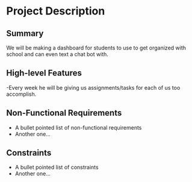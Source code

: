 # Project Description

## Summary
We will be making a dashboard for students to use to get organized with school and can even text a chat bot with.


## High-level Features

-Every week he will be giving us assignments/tasks for each of us too accomplish.

## Non-Functional Requirements

- A bullet pointed list of non-functional requirements
- Another one...

## Constraints

- A bullet pointed list of constraints
- Another one...
